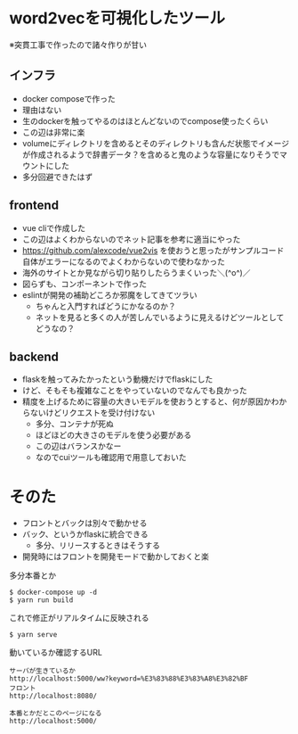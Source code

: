 # word2vecを可視化したツール
※突貫工事で作ったので諸々作りが甘い

## インフラ
- docker composeで作った
- 理由はない
- 生のdockerを触ってやるのはほとんどないのでcompose使ったくらい
- この辺は非常に楽
- volumeにディレクトリを含めるとそのディレクトリも含んだ状態でイメージが作成されるようで辞書データ？を含めると鬼のような容量になりそうでマウントにした
- 多分回避できたはず

## frontend
- vue cliで作成した
- この辺はよくわからないのでネット記事を参考に適当にやった
- https://github.com/alexcode/vue2vis を使おうと思ったがサンプルコード自体がエラーになるのでよくわからないので使わなかった
- 海外のサイトとか見ながら切り貼りしたらうまくいった＼(^o^)／
- 図らずも、コンポーネントで作った
- eslintが開発の補助どころか邪魔をしてきてツラい
  - ちゃんと入門すればどうにかなるのか？
  - ネットを見ると多くの人が苦しんでいるように見えるけどツールとしてどうなの？

## backend
- flaskを触ってみたかったという動機だけでflaskにした
- けど、そもそも複雑なことをやっていないのでなんでも良かった
- 精度を上げるために容量の大きいモデルを使おうとすると、何が原因かわからないけどリクエストを受け付けない
  - 多分、コンテナが死ぬ
  - ほどほどの大きさのモデルを使う必要がある
  - この辺はバランスかなー
  - なのでcuiツールも確認用で用意しておいた

# そのた
- フロントとバックは別々で動かせる
- バック、というかflaskに統合できる
  - 多分、リリースするときはそうする
- 開発時にはフロントを開発モードで動かしておくと楽

多分本番とか
```
$ docker-compose up -d
$ yarn run build
```

これで修正がリアルタイムに反映される
```
$ yarn serve
```

動いているか確認するURL
```
サーバが生きているか
http://localhost:5000/ww?keyword=%E3%83%88%E3%83%A8%E3%82%BF
フロント
http://localhost:8080/

本番とかだとこのページになる
http://localhost:5000/
```

